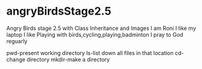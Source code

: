 # angryBirdsStage2.5
Angry Birds stage 2.5 with Class Inheritance and Images
I am Roni
I like my laptop
I like Playing with birds,cycling,playing,badminton
I pray to God reguarly


pwd-present working directory 
ls-list down all files in that location
cd-change directory
mkdir-make a directory
